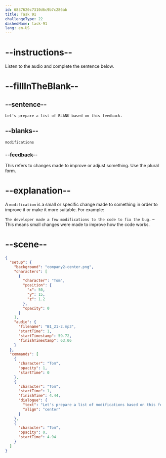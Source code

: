 ```yaml
---
id: 6837620c7310d6c9b7c286ab
title: Task 91
challengeType: 22
dashedName: task-91
lang: en-US
---
```


<!-- (Audio) Tom: Let's prepare a list of modifications based on this feedback. -->

# --instructions--

Listen to the audio and complete the sentence below.

# --fillInTheBlank--

## --sentence--

`Let's prepare a list of BLANK based on this feedback.`

## --blanks--

`modifications`

### --feedback--

This refers to changes made to improve or adjust something. Use the plural form.

# --explanation--

A `modification` is a small or specific change made to something in order to improve it or make it more suitable. For example:

`The developer made a few modifications to the code to fix the bug.` – This means small changes were made to improve how the code works.

# --scene--

```json
{
  "setup": {
    "background": "company2-center.png",
    "characters": [
      {
        "character": "Tom",
        "position": {
          "x": 50,
          "y": 15,
          "z": 1.2
        },
        "opacity": 0
      }
    ],
    "audio": {
      "filename": "B1_21-2.mp3",
      "startTime": 1,
      "startTimestamp": 59.72,
      "finishTimestamp": 63.06
    }
  },
  "commands": [
    {
      "character": "Tom",
      "opacity": 1,
      "startTime": 0
    },
    {
      "character": "Tom",
      "startTime": 1,
      "finishTime": 4.44,
      "dialogue": {
        "text": "Let's prepare a list of modifications based on this feedback.",
        "align": "center"
      }
    },
    {
      "character": "Tom",
      "opacity": 0,
      "startTime": 4.94
    }
  ]
}
```
